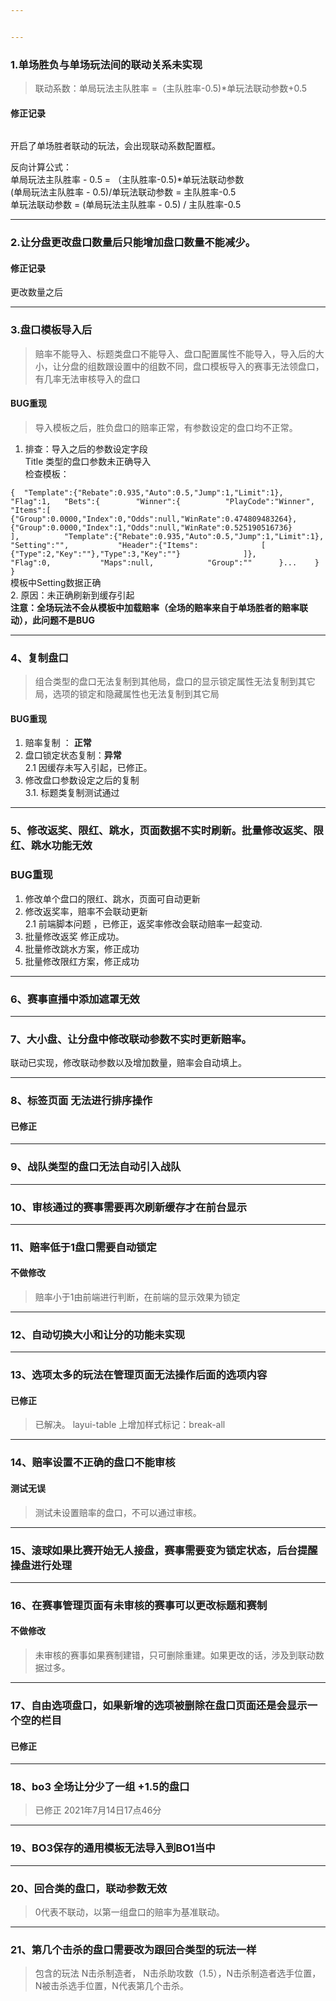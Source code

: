 ```yaml
---


---
```


<h3 id="单场胜负与单场玩法间的联动关系未实现">1.单场胜负与单场玩法间的联动关系未实现</h3>
<blockquote>
<p>联动系数：单局玩法主队胜率 =（主队胜率-0.5)*单玩法联动参数+0.5</p>
</blockquote>
<h4 id="修正记录">修正记录</h4>
<p><img src="https://lh5.googleusercontent.com/hpJXZK0whyygkxbSQYZCBDpHixtdfhBpudMuqHxDXRaX_SkSa4CrZfa0R9i_WJitcOYxNu2euUOuGKpVomlTIVI7KXei-RGMdhz5OqrdEhTuPHj3VNoqPL75DJRb0ne2POYf9nVK" alt=""></p>
<p>开启了单场胜者联动的玩法，会出现联动系数配置框。</p>
<p>反向计算公式：<br>
单局玩法主队胜率 - 0.5 = （主队胜率-0.5)*单玩法联动参数<br>
(单局玩法主队胜率 - 0.5)/单玩法联动参数 = 主队胜率-0.5<br>
单玩法联动参数 = (单局玩法主队胜率 - 0.5) / 主队胜率-0.5</p>
<hr>
<h3 id="让分盘更改盘口数量后只能增加盘口数量不能减少。">2.让分盘更改盘口数量后只能增加盘口数量不能减少。</h3>
<h4 id="修正记录-1">修正记录</h4>
<p><img src="https://lh3.googleusercontent.com/_wqD2ZjeP2dzsgqNdgH189Qzubnv3eTl4H-Xx9buqdFS0aI9dC6fhxFsoreF7h0pzHBEFkf1wC3W1klTXAWLdaJZ1MfsmY15prD2oesatlpA0VEOiPzHz2cBR-1VG4wOU2EjXorF" alt=""><br>
更改数量之后<br>
<img src="https://lh5.googleusercontent.com/Lc55CFkg0ogoXL2ZBzGJLppgPuYTcRofDBIV2-qg--V1rNf3msVyG9z58L_eao5XQFHPCs5zF-9CRkrnt9oLEzsHp3dJUf74hQVls3eINim5dYhI1yt5LcOh6XUTWzpD5ukdnpI4" alt=""></p>
<hr>
<h3 id="盘口模板导入后">3.盘口模板导入后</h3>
<blockquote>
<p>赔率不能导入、标题类盘口不能导入、盘口配置属性不能导入，导入后的大小，让分盘的组数跟设置中的组数不同，盘口模板导入的赛事无法领盘口，有几率无法审核导入的盘口</p>
</blockquote>
<h4 id="bug重现">BUG重现</h4>
<blockquote>
<p>导入模板之后，胜负盘口的赔率正常，有参数设定的盘口均不正常。</p>
</blockquote>
<ol>
<li>排查：导入之后的参数设定字段<br>
Title 类型的盘口参数未正确导入<br>
检查模板：</li>
</ol>
<p><code>{ 	"Template":{"Rebate":0.935,"Auto":0.5,"Jump":1,"Limit":1}, 	"Flag":1, 	"Bets":{ 		"Winner":{ 			"PlayCode":"Winner", 			"Items":[			{"Group":0.0000,"Index":0,"Odds":null,"WinRate":0.474809483264},{"Group":0.0000,"Index":1,"Odds":null,"WinRate":0.525190516736} 			], 			"Template":{"Rebate":0.935,"Auto":0.5,"Jump":1,"Limit":1}, 			"Setting":"", 			"Header":{"Items": 				[ 				{"Type":2,"Key":""},"Type":3,"Key":""} 				]}, 			"Flag":0, 			"Maps":null, 			"Group":"" 		}... 	} }</code><br>
模板中Setting数据正确<br>
2.  原因：未正确刷新到缓存引起<br>
<strong>注意：全场玩法不会从模板中加载赔率（全场的赔率来自于单场胜者的赔率联动），此问题不是BUG</strong></p>
<hr>
<h3 id="、复制盘口">4、复制盘口</h3>
<blockquote>
<p>组合类型的盘口无法复制到其他局，盘口的显示锁定属性无法复制到其它局，选项的锁定和隐藏属性也无法复制到其它局</p>
</blockquote>
<h4 id="bug重现-1">BUG重现</h4>
<ol>
<li>赔率复制 ： <strong>正常</strong></li>
<li>盘口锁定状态复制：<strong>异常</strong><br>
2.1  因缓存未写入引起，已修正。</li>
<li>修改盘口参数设定之后的复制<br>
3.1. 标题类复制测试通过</li>
</ol>
<hr>
<h3 id="、修改返奖、限红、跳水，页面数据不实时刷新。批量修改返奖、限红、跳水功能无效">5、修改返奖、限红、跳水，页面数据不实时刷新。批量修改返奖、限红、跳水功能无效</h3>
<h3 id="bug重现-2">BUG重现</h3>
<ol>
<li>修改单个盘口的限红、跳水，页面可自动更新</li>
<li>修改返奖率，赔率不会联动更新<br>
2.1 前端脚本问题 ，已修正，返奖率修改会联动赔率一起变动.</li>
<li>批量修改返奖 修正成功。</li>
<li>批量修改跳水方案，修正成功</li>
<li>批量修改限红方案，修正成功</li>
</ol>
<hr>
<h3 id="、赛事直播中添加遮罩无效">6、赛事直播中添加遮罩无效</h3>
<hr>
<h3 id="、大小盘、让分盘中修改联动参数不实时更新赔率。">7、大小盘、让分盘中修改联动参数不实时更新赔率。</h3>
<p>联动已实现，修改联动参数以及增加数量，赔率会自动填上。</p>
<hr>
<h3 id="、标签页面-无法进行排序操作">8、标签页面 无法进行排序操作</h3>
<h4 id="已修正">已修正</h4>
<hr>
<h3 id="、战队类型的盘口无法自动引入战队">9、战队类型的盘口无法自动引入战队</h3>
<hr>
<h3 id="、审核通过的赛事需要再次刷新缓存才在前台显示">10、审核通过的赛事需要再次刷新缓存才在前台显示</h3>
<hr>
<h3 id="、赔率低于1盘口需要自动锁定">11、赔率低于1盘口需要自动锁定</h3>
<h4 id="不做修改">不做修改</h4>
<blockquote>
<p>赔率小于1由前端进行判断，在前端的显示效果为锁定</p>
</blockquote>
<hr>
<h3 id="、自动切换大小和让分的功能未实现">12、自动切换大小和让分的功能未实现</h3>
<hr>
<h3 id="、选项太多的玩法在管理页面无法操作后面的选项内容">13、选项太多的玩法在管理页面无法操作后面的选项内容</h3>
<h4 id="已修正-1">已修正</h4>
<blockquote>
<p>已解决。 layui-table 上增加样式标记：break-all</p>
</blockquote>
<hr>
<h3 id="、赔率设置不正确的盘口不能审核">14、赔率设置不正确的盘口不能审核</h3>
<h4 id="测试无误">测试无误</h4>
<blockquote>
<p>测试未设置赔率的盘口，不可以通过审核。</p>
</blockquote>
<hr>
<h3 id="、滚球如果比赛开始无人接盘，赛事需要变为锁定状态，后台提醒操盘进行处理">15、滚球如果比赛开始无人接盘，赛事需要变为锁定状态，后台提醒操盘进行处理</h3>
<hr>
<h3 id="、在赛事管理页面有未审核的赛事可以更改标题和赛制">16、在赛事管理页面有未审核的赛事可以更改标题和赛制</h3>
<h4 id="不做修改-1">不做修改</h4>
<blockquote>
<p>未审核的赛事如果赛制建错，只可删除重建。如果更改的话，涉及到联动数据过多。</p>
</blockquote>
<hr>
<h3 id="、自由选项盘口，如果新增的选项被删除在盘口页面还是会显示一个空的栏目">17、自由选项盘口，如果新增的选项被删除在盘口页面还是会显示一个空的栏目</h3>
<h4 id="已修正-2">已修正</h4>
<hr>
<h3 id="、bo3-全场让分少了一组-1.5的盘口">18、bo3 全场让分少了一组 +1.5的盘口</h3>
<blockquote>
<p>已修正 2021年7月14日17点46分</p>
</blockquote>
<hr>
<h3 id="、bo3保存的通用模板无法导入到bo1当中">19、BO3保存的通用模板无法导入到BO1当中</h3>
<hr>
<h3 id="、回合类的盘口，联动参数无效">20、回合类的盘口，联动参数无效</h3>
<blockquote>
<p>0代表不联动，以第一组盘口的赔率为基准联动。</p>
</blockquote>
<hr>
<h3 id="、第几个击杀的盘口需要改为跟回合类型的玩法一样">21、第几个击杀的盘口需要改为跟回合类型的玩法一样</h3>
<blockquote>
<p>包含的玩法 N击杀制造者， N击杀助攻数（1.5），N击杀制造者选手位置，N被击杀选手位置，N代表第几个击杀。</p>
</blockquote>

